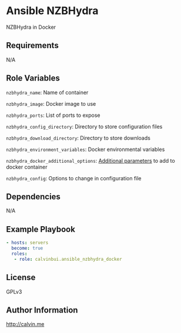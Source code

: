 # Ansible NZBHydra

NZBHydra in Docker

##  Requirements

N/A

## Role Variables

`nzbhydra_name`: Name of container

`nzbhydra_image`: Docker image to  use

`nzbhydra_ports`: List of ports to expose

`nzbhydra_config_directory`: Directory to store configuration files

`nzbhydra_download_directory`: Directory to store downloads

`nzbhydra_environment_variables`: Docker environmental variables

`nzbhydra_docker_additional_options`: [Additional parameters](https://docs.ansible.com/ansible/latest/modules/docker_container_module.html) to add to docker container

`nzbhydra_config`: Options to change in configuration file

## Dependencies

N/A

## Example Playbook

```yaml
- hosts: servers
  become: true
  roles:
   - role: calvinbui.ansible_nzbhydra_docker
```

## License

GPLv3

## Author Information

http://calvin.me
